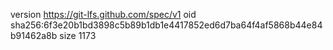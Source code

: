 version https://git-lfs.github.com/spec/v1
oid sha256:6f3e20b1bd3898c5b89b1db1e4417852ed6d7ba64f4af5868b44e84b91462a8b
size 1173

